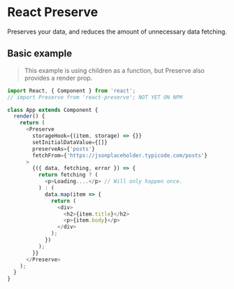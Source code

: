# React Preserve

Preserves your data, and reduces the amount of unnecessary data fetching.

## Basic example

> This example is using children as a function, but Preserve also provides a render prop.

```js
import React, { Component } from 'react';
// import Preserve from 'react-preserve'; NOT YET ON NPM

class App extends Component {
  render() {
    return (
      <Preserve
        storageHook={(item, storage) => {}}
        setInitialDataValue={[]}
        preserveAs={'posts'}
        fetchFrom={'https://jsonplaceholder.typicode.com/posts'}
      >
        {({ data, fetching, error }) => {
          return fetching ? (
            <p>Loading....</p> // Will only happen once.
          ) : (
            data.map(item => {
              return (
                <div>
                  <h2>{item.title}</h2>
                  <p>{item.body}</p>
                </div>
              );
            })
          );
        }}
      </Preserve>
    );
  }
}
```
